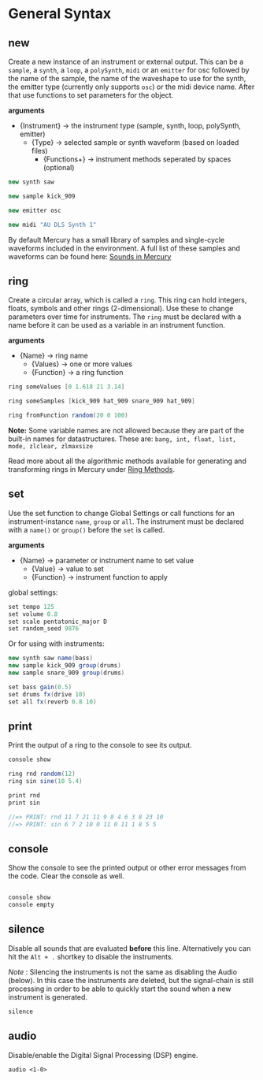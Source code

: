 # General Syntax

## new

Create a new instance of an instrument or external output. This can be a `sample`, a `synth`, a `loop`, a `polySynth`, `midi` or an `emitter` for osc followed by the name of the sample, the name of the waveshape to use for the synth, the emitter type (currently only supports `osc`) or the midi device name. After that use functions to set parameters for the object.

**arguments**
- {Instrument} -> the instrument type (sample, synth, loop, polySynth, emitter)
	- {Type} -> selected sample or synth waveform (based on loaded files)
		- {Functions+} -> instrument methods seperated by spaces (optional)

```java
new synth saw

new sample kick_909

new emitter osc

new midi "AU DLS Synth 1"
```

By default Mercury has a small library of samples and single-cycle waveforms included in the environment. A full list of these samples and waveforms can be found here: [Sounds in Mercury](/mercury_ide/media/README.md)

## ring

Create a circular array, which is called a `ring`. This ring can hold integers, floats, symbols and other rings (2-dimensional). Use these to change parameters over time for instruments. The `ring` must be declared with a name before it can be used as a variable in an instrument function. 

**arguments**
- {Name} -> ring name
	- {Values} -> one or more values 
	- {Function} -> a ring function

```java
ring someValues [0 1.618 21 3.14]

ring someSamples [kick_909 hat_909 snare_909 hat_909]

ring fromFunction random(20 0 100)
```

**Note:** Some variable names are not allowed because they are part of the built-in names for datastructures. These are: `bang, int, float, list, mode, zlclear, zlmaxsize`

Read more about all the algorithmic methods available for generating and transforming rings in Mercury under [Ring Methods](./05-ring.md#ring-methods).

## set

Use the set function to change Global Settings or call functions for an instrument-instance `name`, `group` or `all`. The instrument must be declared with a `name()` or `group()` before the `set` is called.

**arguments**
- {Name} -> parameter or instrument name to set value
	- {Value} -> value to set
	- {Function} -> instrument function to apply

global settings:

```java
set tempo 125
set volume 0.8
set scale pentatonic_major D
set random_seed 9876
```

Or for using with instruments:

```java
new synth saw name(bass)
new sample kick_909 group(drums)
new sample snare_909 group(drums)

set bass gain(0.5)
set drums fx(drive 10)
set all fx(reverb 0.8 10)
```

## print

Print the output of a ring to the console to see its output.

```java
console show

ring rnd random(12)
ring sin sine(10 5.4)

print rnd
print sin

//=> PRINT: rnd 11 7 21 11 9 8 4 6 3 8 23 10
//=> PRINT: sin 6 7 2 10 0 11 0 11 1 8 5 5
```

## console

Show the console to see the printed output or other error messages from the code. Clear the console as well.

```java

console show
console empty
```

## silence

Disable all sounds that are evaluated **before** this line. Alternatively you can hit the `Alt + .` shortkey to disable the instruments. 

*Note* : Silencing the instruments is not the same as disabling the Audio (below). In this case the instruments are deleted, but the signal-chain is still processing in order to be able to quickly start the sound when a new instrument is generated.

```java
silence
```

## audio

Disable/enable the Digital Signal Processing (DSP) engine.

```
audio <1-0>
```
